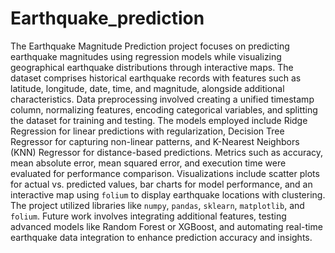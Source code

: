 # Earthquake_prediction

The Earthquake Magnitude Prediction project focuses on predicting earthquake magnitudes using regression models while visualizing geographical earthquake distributions through interactive maps. The dataset comprises historical earthquake records with features such as latitude, longitude, date, time, and magnitude, alongside additional characteristics. Data preprocessing involved creating a unified timestamp column, normalizing features, encoding categorical variables, and splitting the dataset for training and testing. The models employed include Ridge Regression for linear predictions with regularization, Decision Tree Regressor for capturing non-linear patterns, and K-Nearest Neighbors (KNN) Regressor for distance-based predictions. Metrics such as accuracy, mean absolute error, mean squared error, and execution time were evaluated for performance comparison. Visualizations include scatter plots for actual vs. predicted values, bar charts for model performance, and an interactive map using `folium` to display earthquake locations with clustering. The project utilized libraries like `numpy`, `pandas`, `sklearn`, `matplotlib`, and `folium`. Future work involves integrating additional features, testing advanced models like Random Forest or XGBoost, and automating real-time earthquake data integration to enhance prediction accuracy and insights.
